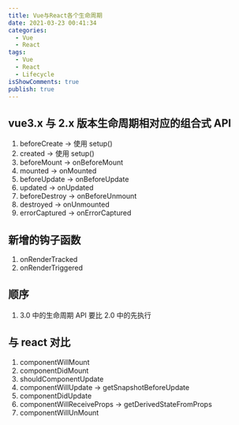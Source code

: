 ```yaml
---
title: Vue与React各个生命周期
date: 2021-03-23 00:41:34
categories:
  - Vue
  - React
tags:
  - Vue
  - React
  - Lifecycle
isShowComments: true
publish: true
---
```


## vue3.x 与 2.x 版本生命周期相对应的组合式 API

1. beforeCreate -> 使用 setup()
2. created -> 使用 setup()
3. beforeMount -> onBeforeMount
4. mounted -> onMounted
5. beforeUpdate -> onBeforeUpdate
6. updated -> onUpdated
7. beforeDestroy -> onBeforeUnmount
8. destroyed -> onUnmounted
9. errorCaptured -> onErrorCaptured

## 新增的钩子函数

1. onRenderTracked
2. onRenderTriggered

## 顺序

1. 3.0 中的生命周期 API 要比 2.0 中的先执行

## 与 react 对比

1. componentWillMount
2. componentDidMount
3. shouldComponentUpdate
4. componentWillUpdate -> getSnapshotBeforeUpdate
5. componentDidUpdate
6. componentWillReceiveProps -> getDerivedStateFromProps
7. componentWillUnMount
